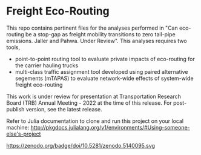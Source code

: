 # Freight Eco-Routing
This repo contains pertinent files for the analyses performed in "Can eco-routing be a stop-gap as freight mobility transitions to zero tail-pipe emissions. Jaller and Pahwa. Under Review". This analyses requires two tools,
- point-to-point routing tool to evaluate private impacts of eco-routing for the carrier hauling trucks
- multi-class traffic assignment tool developed using paired alternative segements (mTAPAS) to evaluate network-wide effects of system-wide freight eco-routing

This work is under review for presentation at Transportation Research Board (TRB) Annual Meeting - 2022 at the time of this release. For post-publish version, see the latest release.

Refer to Julia documentation to clone and run this project on your local machine: http://pkgdocs.julialang.org/v1/environments/#Using-someone-else's-project 

https://zenodo.org/badge/doi/10.5281/zenodo.5140095.svg